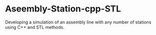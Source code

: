 # Aseembly-Station-cpp-STL
 Developing a simulation of an assembly line with any number of stations using C++ and STL methods. 
